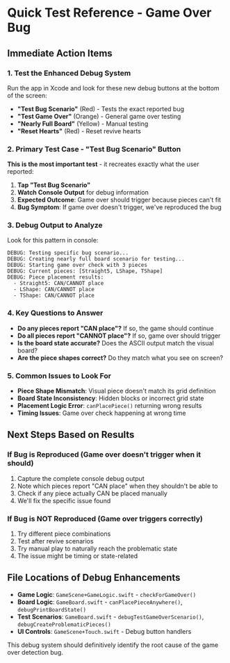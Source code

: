 # Quick Test Reference - Game Over Bug

## Immediate Action Items

### 1. Test the Enhanced Debug System

Run the app in Xcode and look for these new debug buttons at the bottom of the screen:

- **"Test Bug Scenario"** (Red) - Tests the exact reported bug
- **"Test Game Over"** (Orange) - General game over testing
- **"Nearly Full Board"** (Yellow) - Manual testing
- **"Reset Hearts"** (Red) - Reset revive hearts

### 2. Primary Test Case - "Test Bug Scenario" Button

**This is the most important test** - it recreates exactly what the user reported:

1. **Tap "Test Bug Scenario"**
2. **Watch Console Output** for debug information
3. **Expected Outcome**: Game over should trigger because pieces can't fit
4. **Bug Symptom**: If game over doesn't trigger, we've reproduced the bug

### 3. Debug Output to Analyze

Look for this pattern in console:

```
DEBUG: Testing specific bug scenario...
DEBUG: Creating nearly full board scenario for testing...
DEBUG: Starting game over check with 3 pieces
DEBUG: Current pieces: [Straight5, LShape, TShape]
DEBUG: Piece placement results:
  - Straight5: CAN/CANNOT place
  - LShape: CAN/CANNOT place
  - TShape: CAN/CANNOT place
```

### 4. Key Questions to Answer

- **Do any pieces report "CAN place"?** If so, the game should continue
- **Do all pieces report "CANNOT place"?** If so, game over should trigger
- **Is the board state accurate?** Does the ASCII output match the visual board?
- **Are the piece shapes correct?** Do they match what you see on screen?

### 5. Common Issues to Look For

- **Piece Shape Mismatch**: Visual piece doesn't match its grid definition
- **Board State Inconsistency**: Hidden blocks or incorrect grid state
- **Placement Logic Error**: `canPlacePiece()` returning wrong results
- **Timing Issues**: Game over check happening at wrong time

## Next Steps Based on Results

### If Bug is Reproduced (Game over doesn't trigger when it should)

1. Capture the complete console debug output
2. Note which pieces report "CAN place" when they shouldn't be able to
3. Check if any piece actually CAN be placed manually
4. We'll fix the specific issue found

### If Bug is NOT Reproduced (Game over triggers correctly)

1. Try different piece combinations
2. Test after revive scenarios
3. Try manual play to naturally reach the problematic state
4. The issue might be timing or state-related

## File Locations of Debug Enhancements

- **Game Logic**: `GameScene+GameLogic.swift` - `checkForGameOver()`
- **Board Logic**: `GameBoard.swift` - `canPlacePieceAnywhere()`, `debugPrintBoardState()`
- **Test Scenarios**: `GameBoard.swift` - `debugTestGameOverScenario()`, `debugCreateProblematicPieces()`
- **UI Controls**: `GameScene+Touch.swift` - Debug button handlers

This debug system should definitively identify the root cause of the game over detection bug.

